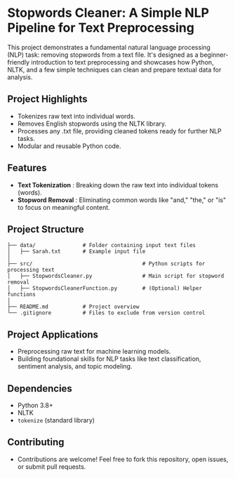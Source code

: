 # Stopwords Cleaner: A Simple NLP Pipeline for Text Preprocessing

This project demonstrates a fundamental natural language processing (NLP) task: removing stopwords from a text file. It's designed as a beginner-friendly introduction to text preprocessing and showcases how Python, NLTK, and a few simple techniques can clean and prepare textual data for analysis.

## Project Highlights
- Tokenizes raw text into individual words.
- Removes English stopwords using the NLTK library.
- Processes any .txt file, providing cleaned tokens ready for further NLP tasks.
- Modular and reusable Python code.

## Features
- **Text Tokenization** : Breaking down the raw text into individual tokens (words).
- **Stopword Removal** : Eliminating common words like "and," "the," or "is" to focus on meaningful content.


## Project Structure
```stopwords-cleaner/
├── data/               # Folder containing input text files
│   ├── Sarah.txt       # Example input file
│
├── src/                                   # Python scripts for processing text
│   ├── StopwordsCleaner.py                # Main script for stopword removal
│   ├── StopwordsCleanerFunction.py        # (Optional) Helper functions
│
├── README.md           # Project overview
└── .gitignore          # Files to exclude from version control
```


## Project Applications
- Preprocessing raw text for machine learning models.
- Building foundational skills for NLP tasks like text classification, sentiment analysis, and topic modeling.

## Dependencies
- Python 3.8+
- NLTK
- `tokenize` (standard library)

## Contributing
- Contributions are welcome! Feel free to fork this repository, open issues, or submit pull requests.

